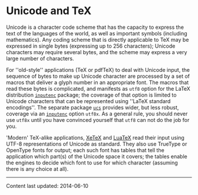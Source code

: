 # Unicode and TeX

Unicode is a character code scheme that has the capacity to express
the text of the languages of the world, as well as important symbols
(including mathematics).  Any coding scheme that is directly
applicable to TeX may be expressed in single bytes (expressing up
to 256 characters); Unicode characters may require several bytes, and
the scheme may express a very large number of characters.

For ''old-style'' applications (TeX or pdfTeX) to deal with
Unicode input, the sequence of bytes to make up Unicode character are
processed by a set of macros that deliver a glyph number in an
appropriate font.  The macros that read these bytes is complicated,
and manifests as `utf8` option for the LaTeX distribution
[`inputenc`](http://ctan.org/pkg/inputenc) package; the coverage of that option is limited to
Unicode characters that can be represented using ''LaTeX standard
encodings''.  The separate package [`ucs`](http://ctan.org/pkg/ucs) provides wider, but
less robust, coverage via an [`inputenc`](http://ctan.org/pkg/inputenc) option
`utf8x`.  As a general rule, you should never use
`utf8x` until you have convinced yourself that
`utf8` can not do the job for you.

'Modern' TeX-alike applications, [XeTeX](./FAQ-xetex.html) and
[LuaTeX](./FAQ-luatex.html) read their input using UTF-8
representations of Unicode as standard.  They also use TrueType or
OpenType fonts for output; each such font has tables that tell the
application which part(s) of the Unicode space it covers; the tables
enable the engines to decide which font to use for which character
(assuming there is any choice at all).


----

Content last updated: 2014-06-10
